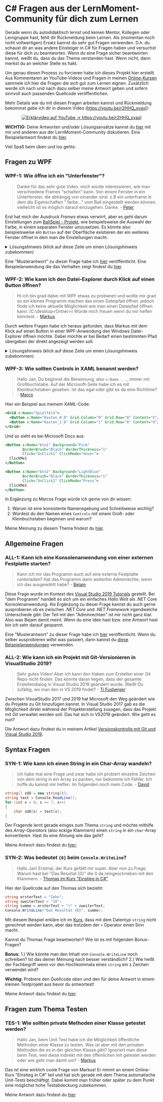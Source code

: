 # C# Fragen aus der LernMoment-Community für dich zum Lernen
Gerade wenn du autodidaktisch lernst und keinen Mentor, Kollegen oder Lerngruppe hast, fehlt dir Rückmeldung beim Lernen. Als (momentan noch nicht vollwertigen) Ersatz kannst du sehr gut Fragen verwenden. D.h. du schaust dir an was andere Einsteiger in C# für Fragen haben und versuchst diese für dich zu beantworten. Wenn du eine Frage sicher beantworten kannst, weißt du, dass du das Thema verstanden hast. Wenn nicht, dann merkst du an welcher Stelle es hakt.

Um genau diesen Prozess zu forcieren habe ich dieses Projekt hier erstellt. Aus Kommentaren an YouTube-Videos und Fragen in meinen [Online-Kursen](https://www.lernmoment.de/kurse/) sammele ich hier die Fragen die sich gut zum Lernen eignen. Zusätzlich werde ich nach und nach dazu selber meine Antwort geben und sofern sinnvoll auch passenden Quellcode veröffentlichen.

Mehr Details wie du mit diesen Fragen arbeiten kannst und Rückmeldung bekommst gebe ich dir in diesem Video (https://youtu.be/r2HHQ_xvaxI):
<p align="center">
  <a href="https://www.youtube.com/watch?v=r2HHQ_xvaxI" target="_blank">
    <img alt="Erklärvideo auf YouTube -> https://youtu.be/r2HHQ_xvaxI" src="https://img.youtube.com/vi/r2HHQ_xvaxI/0.jpg">
  </a>
</p>

**WICHTIG:** Deine Antworten und/oder Lösungsansätze kannst du [hier](https://github.com/LernMoment/community-fragen/issues/new/choose) mit mir und anderen aus der LernMoment-Community diskutieren. Eine Beispielantwort findest du [hier](https://github.com/LernMoment/community-fragen/issues/1).

Viel Spaß beim üben und los gehts:

## Fragen zu WPF

### WPF-1: Wie öffne ich ein "Unterfenster"?

> Danke für das sehr gute Video. mich würde interessieren, wie man verschiedene Frames "schalten" kann. Von einem Fenster in ein Unterfenster. die abhängig von einander sind. z.B ein unterframe in dem die Eigenschaften " farbe..." vom Ball eingestellt werden können. vielleicht ist es möglich darauf einzugehen. Danke. - [Peter](https://www.youtube.com/watch?v=ugji-_yWoRk&lc=UgzPS-jGhK0mC8dj_pp4AaABAg)

Erst hat mich der Ausdruck *Frames* etwas verwirrt, aber es geht darum Einstellungen zum [BallSpiel - Projekt](https://github.com/LernMoment/ballspiel), wie beispielsweise die Auswahl der Farbe, in einem separaten Fenster umzusetzen. Es könnte also beispielsweise ein `Button` auf der Oberfläche existieren der ein weiteres Fenster öffnet in dem man die Einstellungen macht.

<details><summary>Lösungshinweis (klick auf diese Zeile um einen Lösungshinweis zubekommen)</summary>
<p>

Fenster sind wie fast alles in C# und WPF Klassen. Du legst dir also über den Projektexplorer noch ein weiteres Fenster an und fügst die benötigten Controls hinzu.
Nun kannst du im `MainWindow` einen neuen Button einfügen. Im Eventhandler dazu legst du eine Instanz deines 2. Fensters an und kannst dann darauf entweder „Show“ aufrufen dann öffnet sich das weitere Fenster und du kannst beide Fenster parallel bedienen oder du rufst „ShowDialog“ auf der 2. Fensterinstanz auf und das 2. Fenster öffnet sich modal (du kannst also nur darin bedienen).
</p>
</details>

Eine "Musterantwort" zu dieser Frage habe ich [hier](https://github.com/LernMoment/community-fragen/issues/3) veröffentlicht. Eine Beispielanwendung die das Verhalten zeigt findest du [hier](https://github.com/LernMoment/community-fragen/tree/master/WPF-1/WPF1-Unterfenster).

### WPF-2: Wie kann ich den Datei-Explorer durch Klick auf einen Button öffnen?

> Hi ich bin grad dabei mit WPF etwas zu probieren und wollte mir grad so ein kleines Programm machen das einen Dateipfad öffnet. jedoch finde ich keine aktuelle Möglichkeit wie man einen Dateipfad öffnen kann. (C:\desktop\<Ortner>) Würde mich freuen wenn du mir helfen könntest. - [Markus](https://www.youtube.com/watch?v=ugji-_yWoRk&lc=Ugw10Rj-RRskacV0PT54AaABAg)

Durch weitere Fragen habe ich heraus gefunden, dass Markus mit dem Klick auf einen Button in einer WPF-Anwendung den Windows Datei-Explorer öffnen möchte. Dabei möchte er bei Bedarf einen bestimmten Pfad übergeben der direkt angezeigt werden soll.

<details><summary>Lösungshinweis (klick auf diese Zeile um einen Lösungshinweis zubekommen)</summary>
<p>

Es gibt die Klasse [`Process`](https://docs.microsoft.com/de-de/dotnet/api/system.diagnostics.process?view=netframework-4.8) mit der eine beliebige Anwendung auf deinem Rechner gestartet werden kann.
</p>
</details>

### WPF-3: Wie sollten Controls in XAML benannt werden?

> Hallo Jan,
> Du beginnst die Benennung, also `x:Name ...`, immer mit Großbuchstabe. Auf der Microsoft-Seite habe ich es mit Kleinbuchstaben gesehen. Ist das egal oder gibt es da eine Richtlinie? - [Marco](https://github.com/LernMoment/tictactoe-wpf/commit/af4ce60c5989d4a7fd1c22ed4ce85ee2612a6853#commitcomment-38068156)

Hier ein Beispiel aus meinem *XAML*-Code:
```xml
<Grid x:Name="Spielfeld">
  <Button x:Name="Kasten_0_0" Grid.Column="0" Grid.Row="0" Content="X"/>
  <Button x:Name="Kasten_1_0" Grid.Column="1" Grid.Row="0" Content="O"/>
</Grid>
```
Und so sieht es bei Microsoft Docs aus:
```xml
<Button x:Name="btn1" Background="Pink" 
        BorderBrush="Black" BorderThickness="1" 
        Click="OnClick1" ClickMode="Hover">
  ClickMe1
</Button>

<Button x:Name="btn2" Background="LightBlue" 
        BorderBrush="Black" BorderThickness="1" 
        Click="OnClick2" ClickMode="Press">
  ClickMe2
</Button>
```
In Ergänzung zu Marcos Frage würde ich gerne von dir wissen:
1. Warum ist eine konsistente Namensgebung und Schreibweise wichtig?
2. Würdest du den Namen eines `Controls` mit einem Groß- oder Kleinbuchstaben beginnen und warum?

Meine Meinung zu diesem Thema findest du [hier](https://github.com/LernMoment/community-fragen/issues/7).

## Allgemeine Fragen

### ALL-1: Kann ich eine Konsolenanwendung von einer externen Festplatte starten?

> Kann ich mir das Programm auch auf eine externe Festplatte runterladen? Hat das Programm dann weiterhin Adminrechte, wenn ich das ausgewählt habe? - [Bejam](https://www.youtube.com/watch?v=xhD1HCVj5V0&lc=UgxWkxvm6x__LIZ1YYF4AaABAg)

Diese Frage wurde im Kontext des [Visual Studio 2019 Tutorials](https://youtu.be/xhD1HCVj5V0) gestellt. Bei "dem Programm" handelt es sich um ein einfaches *Hallo Welt* als .NET Core Konsolenanwendung. Als Ergänzung zu dieser Frage kannst du auch gerne ausprobieren ob es zwischen *.NET Core* und *.NET Framework* irgendwelche Unterschiede gibt.
Der Teil mit den "Adminrechten" ist mir nicht ganz klar. Also was Bejam damit meint. Wenn du eine Idee hast bzw. eine Antwort hast bin ich sehr darauf gespannt.

Eine "Musterantwort" zu dieser Frage habe ich [hier](https://github.com/LernMoment/community-fragen/issues/1) veröffentlicht. Wenn du selber ausprobieren willst was passiert, dann kannst du [diese Beispielanwendungen](https://github.com/LernMoment/community-fragen/tree/master/ALL-1) verwenden.

### ALL-2: Wie kann ich ein Projekt mit Git-Versionieren in VisualStudio 2019?

> Sehr gutes Video! Aber ich kann den Haken zum Erstellen einer Git Repo nicht finden. Das könnte daran liegen, dass der gesamte Erstellendialog in Visual Studio 2019 geändert wurde. Weißt Du zufällig, wo man den in VS 2019 findet? - [Ti Fusberger](https://www.youtube.com/watch?v=V_IDzTNA_ns&lc=UgzLHzBOjSevEnEbmBR4AaABAg)

Zwischen VisualStudio 2017 und 2019 hat Microsoft den Weg geändert wie du Projekte zu Git hinzufügen kannst. In Visual Studio 2017 gab es die Möglichkeit direkt während der Projekterstellung zusagen, dass das Projekt mit Git verwaltet werden soll. Das hat sich in VS2019 geändert. Wie geht es nun?

Die Antwort dazu findest du in meinem Artikel [Versionskontrolle mit Git und Visual Studio 2019](https://www.lernmoment.de/alle/git-mit-visual-studio-2019/).

## Syntax Fragen

### SYN-1: Wie kann ich einen String in ein Char-Array wandeln?

> ich habe mal eine Frage und zwar habe ich probiert einzelne Zeichen von dem string in ein Array zu packen, nur bekomme ich Fehler. Ich hoffe du kannst mir helfen. Im folgenden noch mein Code. - [David](https://www.youtube.com/watch?v=HbZTrkIE9Io&lc=UgySK2NJhsZ6GwgzBiZ4AaABAg)

```csharp
string[] sUD = new string[8];
string text = Console.ReadLine();
for (int x = 0; x <= 7; x++)
{
    char sUD[x] = text[x];
}
```

Der Fragende lernt gerade einiges zum Thema `string` und möchte mithilfe des *Array-Operators* (also eckige Klammern) einen `string` in ein `char`-Array konvertieren. Hast du eine Ahnung wie das geht?

Meine Antwort dazu findest du [hier](https://github.com/LernMoment/community-fragen/issues/5);

### SYN-2: Was bedeutet `{0}` beim `Console.WriteLine`?

> Hallo Jan! Erstmal, der Kurs gefällt mir super. Aber nun zu Frage,
> Warum hast bei "Das Resultat {0}" die 0 da reingeschrieben mit den Klammern. - [Thomas im Kurs "Einstieg in C#"](https://www.lernmoment.de/einstieg-csharp/)

Hier der Quellcode auf den Thomas sich bezieht:

```csharp
string ersterText = "Zehn";
string zweiterText = "10";
string summe = ersterText + "+" + zweiterText;
Console.WriteLine("Das Resultat {0}", summe);
```

Mit diesem Beispiel erkläre ich im [Kurs](https://www.lernmoment.de/einstieg-csharp/), dass mit dem Datentyp `string` nicht gerechnet werden kann, aber das trotzdem der `+` Operator einen Sinn macht.

Kannst du Thomas Frage beantworten? Wie ist es mit folgenden Bonus-Fragen?

**Bonus:** 
1.) Wie könnte man den Inhalt von `Console.WriteLine` noch schreiben? Ist das deiner Meinung nach besser verständlich?
2.) Wie heißt der Fachbegriff wenn vor den Hochkommata eines `string` ein `$` Zeichen verwendet wird?

**Wichtig:** Probiere den Quellcode oben und den für deine Antwort in einem kleinen Testprojekt aus bevor du antwortest!

Meine Antwort dazu findest du [hier](https://github.com/LernMoment/community-fragen/issues/8).

## Fragen zum Thema Testen

### TES-1: Wie sollten private Methoden einer Klasse getestet werden?

>Hallo Jan, beim Unit Test habe ich die Möglichkeit öffentliche Methoden einer Klasse zu testen. Was ist aber mit den privaten Methoden die es in der gleichen Klasse gibt? Ignoriert man diese beim Test, weil diese indirekt mit den öffenlichen mit getestet werden oder wie geht man damit um? - [Markus](https://www.udemy.com/course/einstieg-in-csharp-software-programmieren-wie-ein-profi/?referralCode=73784B79162D93219DEC)

Das ist eine wirklich coole Frage von Markus! Er nimmt an einem Online-Kurs "Einstieg in C#" teil und hat sich gerade mit dem Thema automatische Unit-Tests beschäftigt. Dabei kommt man früher oder später zu dem Punkt eine möglichst hohe Testabdeckung zubekommen.

Meine Antwort dazu findest du [hier](https://github.com/LernMoment/community-fragen/issues/6)

